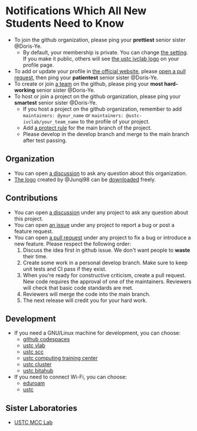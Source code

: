 # Notifications Which All New Students Need to Know

- To join the github organization, please ping your **prettiest** senior sister
  @Doris-Ye.
  - By default, your membership is private. You can change [the
    setting](https://github.com/orgs/ustc-ivclab/people).
    If you make it public, others will see
    [the ustc ivclab logo](https://avatars.githubusercontent.com/u/116997363)
    on your profile page.
- To add or update your profile in [the official website](https://ustc-ivclab.github.io/), please
  [open a pull request](https://github.com/ustc-ivclab/ustc-ivclab.github.io/pulls),
  then ping your **patientest** senior sister @Doris-Ye.
- To create or join [a team](https://github.com/orgs/ustc-ivclab/teams) on the github,
  please ping your **most hard-working** senior sister @Doris-Ye.
- To host or join a project on the github organization, please ping your
  **smartest** senior sister @Doris-Ye.
  - If you host a project on the github organization, remember to add
    `maintainers: @your_name` or `maintainers: @ustc-ivclab/your_team_name` to
    the profile of your project.
  - Add
    [a protect rule](https://docs.github.com/en/repositories/configuring-branches-and-merges-in-your-repository/managing-protected-branches/managing-a-branch-protection-rule)
    for the main branch of the project.
  - Please develop in the develop branch and merge to the main branch after
    test passing.

## Organization

- You can open [a discussion](https://github.com/orgs/ustc-ivclab/discussions)
  to ask any question about this organization.
- [The logo](https://avatars.githubusercontent.com/u/116997363) created by
  @Junqi98 can be
  [downloaded](https://github.com/ustc-ivclab/.github/releases/tag/0.0.1) freely.

## Contributions

- You can open [a discussion](https://github.com/orgs/ustc-ivclab/discussions)
  under any project to ask any question about this project.
- You can open
  [an issue](https://docs.github.com/en/issues/tracking-your-work-with-issues/about-issues)
  under any project to report a bug or post a feature request.
- You can open
  [a pull request](https://docs.github.com/en/pull-requests/collaborating-with-pull-requests/proposing-changes-to-your-work-with-pull-requests/about-pull-requests)
  under any project to fix a bug or introduce a new feature. Please respect the
  following order:
  1. Discuss the idea first in github issue. We don't want people to **waste** their time.
  2. Create some work in a personal develop branch. Make sure to keep unit
     tests and CI pass if they exist.
  3. When you're ready for constructive criticism, create a pull request.
     New code requires the approval of one of the maintainers. Reviewers will check
     that basic code standards are met.
  4. Reviewers will merge the code into the main branch.
  5. The next release will credit you for your hard work.

## Development

- If you need a GNU/Linux machine for development, you can choose:
  - [github codespaces](https://github.com/features/codespaces)
  - [ustc vlab](https://vlab.ustc.edu.cn/)
  - [ustc scc](https://scc.ustc.edu.cn/)
  - [ustc computing training center](https://training.ustc.edu.cn/)
  - [ustc cluster](https://git.ustc.edu.cn/ypb/gpu-cluster)
  - [ustc bitahub](https://bitahub.ustc.edu.cn/)
- If you need to connect Wi-Fi, you can choose:
  - [eduroam](https://ustcnet.ustc.edu.cn/2016/0405/c33584a592061/page.htm)
  - [ustc](http://wlt.ustc.edu.cn/)

## Sister Laboratories

- [USTC MCC Lab](https://github.com/ustc-mcc)
